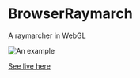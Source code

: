# BrowserRaymarch
A raymarcher in WebGL

![An example](example1.png)

[See live here](http://jorisgoosen.nl/BrowserRaymarcher/raymarch.html)

